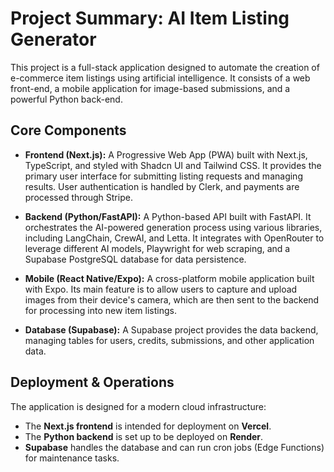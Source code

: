 # Project Summary: AI Item Listing Generator

This project is a full-stack application designed to automate the creation of e-commerce item listings using artificial intelligence. It consists of a web front-end, a mobile application for image-based submissions, and a powerful Python back-end.

## Core Components

- **Frontend (Next.js):** A Progressive Web App (PWA) built with Next.js, TypeScript, and styled with Shadcn UI and Tailwind CSS. It provides the primary user interface for submitting listing requests and managing results. User authentication is handled by Clerk, and payments are processed through Stripe.

- **Backend (Python/FastAPI):** A Python-based API built with FastAPI. It orchestrates the AI-powered generation process using various libraries, including LangChain, CrewAI, and Letta. It integrates with OpenRouter to leverage different AI models, Playwright for web scraping, and a Supabase PostgreSQL database for data persistence.

- **Mobile (React Native/Expo):** A cross-platform mobile application built with Expo. Its main feature is to allow users to capture and upload images from their device's camera, which are then sent to the backend for processing into new item listings.

- **Database (Supabase):** A Supabase project provides the data backend, managing tables for users, credits, submissions, and other application data.

## Deployment & Operations

The application is designed for a modern cloud infrastructure:
- The **Next.js frontend** is intended for deployment on **Vercel**.
- The **Python backend** is set up to be deployed on **Render**.
- **Supabase** handles the database and can run cron jobs (Edge Functions) for maintenance tasks.
